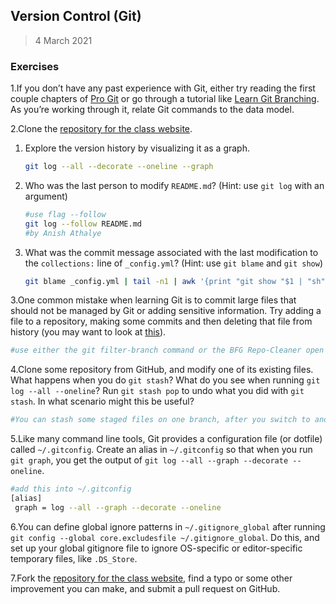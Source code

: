 ## Version Control (Git)

> 4 March 2021



### Exercises

1.If you don’t have any past experience with Git, either try reading the first couple chapters of [Pro Git](https://git-scm.com/book/en/v2) or go through a tutorial like [Learn Git Branching](https://learngitbranching.js.org/). As you’re working through it, relate Git commands to the data model.

2.Clone the [repository for the class website](https://github.com/missing-semester/missing-semester).

   1. Explore the version history by visualizing it as a graph.

      ```sh
      git log --all --decorate --oneline --graph
      ```

      

   2. Who was the last person to modify `README.md`? (Hint: use `git log` with an argument)

      ```sh
      #use flag --follow
      git log --follow README.md
      #by Anish Athalye
      ```

      

   3. What was the commit message associated with the last modification to the `collections:` line of `_config.yml`? (Hint: use `git blame` and `git show`)

      ```sh
      git blame _config.yml | tail -n1 | awk '{print "git show "$1 | "sh" }' #get the last associated commit 
      ```

      

3.One common mistake when learning Git is to commit large files that should not be managed by Git or adding sensitive information. Try adding a file to a repository, making some commits and then deleting that file from history (you may want to look at [this](https://help.github.com/articles/removing-sensitive-data-from-a-repository/)).

   ```sh
   #use either the git filter-branch command or the BFG Repo-Cleaner open source tool.
   ```

   

4.Clone some repository from GitHub, and modify one of its existing files. What happens when you do `git stash`? What do you see when running `git log --all --oneline`? Run `git stash pop` to undo what you did with `git stash`. In what scenario might this be useful?

   ```sh
   #You can stash some staged files on one branch, after you switch to another branch the staging area will be empty, avoiding the mixture among staging areas of different branches.
   ```

   

5.Like many command line tools, Git provides a configuration file (or dotfile) called `~/.gitconfig`. Create an alias in `~/.gitconfig` so that when you run `git graph`, you get the output of `git log --all --graph --decorate --oneline`.

   ```sh
   #add this into ~/.gitconfig
   [alias]
   	graph = log --all --graph --decorate --oneline
   ```

   

6.You can define global ignore patterns in `~/.gitignore_global` after running `git config --global core.excludesfile ~/.gitignore_global`. Do this, and set up your global gitignore file to ignore OS-specific or editor-specific temporary files, like `.DS_Store`.

7.Fork the [repository for the class website](https://github.com/missing-semester/missing-semester), find a typo or some other improvement you can make, and submit a pull request on GitHub.